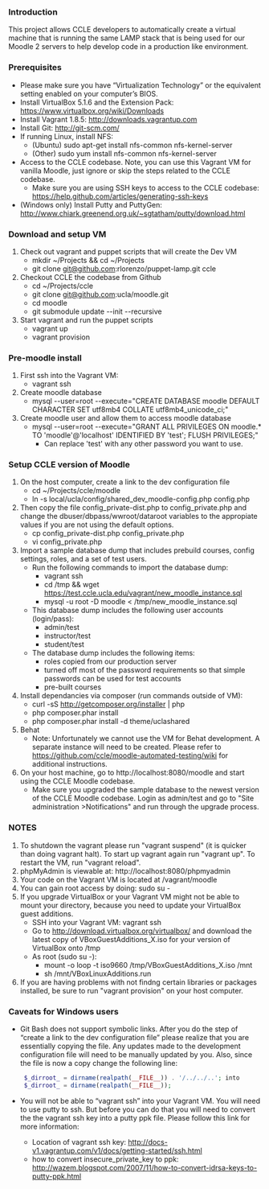 ### Introduction
This project allows CCLE developers to automatically create a virtual machine that is running the same LAMP stack that is being used for our Moodle 2 servers to help develop code in a production like environment.

### Prerequisites
* Please make sure you have “Virtualization Technology” or the equivalent setting enabled on your computer’s BIOS.
* Install VirtualBox 5.1.6 and the Extension Pack: https://www.virtualbox.org/wiki/Downloads
* Install Vagrant 1.8.5: http://downloads.vagrantup.com
* Install Git:  http://git-scm.com/
* If running Linux, install NFS:
    * (Ubuntu) sudo apt-get install nfs-common nfs-kernel-server
    * (Other) sudo yum install nfs-common nfs-kernel-server
* Access to the CCLE codebase. Note, you can use this Vagrant VM for vanilla Moodle, just ignore or skip the steps related to the CCLE codebase.
    * Make sure you are using SSH keys to access to the CCLE codebase: https://help.github.com/articles/generating-ssh-keys
* (Windows only) Install Putty and PuttyGen: http://www.chiark.greenend.org.uk/~sgtatham/putty/download.html

### Download and setup VM
1. Check out vagrant and puppet scripts that will create the Dev VM
    * mkdir ~/Projects && cd ~/Projects
    * git clone git@github.com:rlorenzo/puppet-lamp.git ccle
2. Checkout CCLE the codebase from Github
    * cd ~/Projects/ccle
    * git clone git@github.com:ucla/moodle.git
    * cd moodle
    * git submodule update --init --recursive
3. Start vagrant and run the puppet scripts
   * vagrant up
   * vagrant provision

### Pre-moodle install
1. First ssh into the Vagrant VM: 
   * vagrant ssh
2. Create moodle database
   * mysql --user=root --execute="CREATE DATABASE moodle DEFAULT CHARACTER SET utf8mb4 COLLATE utf8mb4_unicode_ci;"
3. Create moodle user and allow them to access moodle database
   * mysql --user=root --execute="GRANT ALL PRIVILEGES ON moodle.* TO 'moodle'@'localhost' IDENTIFIED BY 'test'; FLUSH PRIVILEGES;"
      * Can replace 'test' with any other password you want to use.

### Setup CCLE version of Moodle
1. On the host computer, create a link to the dev configuration file
      * cd ~/Projects/ccle/moodle
      * ln -s local/ucla/config/shared_dev_moodle-config.php config.php
2. Then copy the file config_private-dist.php to config_private.php and change the dbuser/dbpass/wwroot/dataroot variables to the appropiate values if you are not using the default options.
      * cp  config_private-dist.php  config_private.php 
      * vi config_private.php 
3. Import a sample database dump that includes prebuild courses, config settings, roles, and a set of test users.
   * Run the following commands to import the database dump:
      * vagrant ssh
      * cd /tmp && wget https://test.ccle.ucla.edu/vagrant/new_moodle_instance.sql
      * mysql -u root -D moodle < /tmp/new_moodle_instance.sql
   * This database dump includes the following user accounts (login/pass):
      * admin/test
      * instructor/test
      * student/test
   * The database dump includes the following items:
      * roles copied from our production server
      * turned off most of the password requirements so that simple passwords can be used for test accounts
      * pre-built courses
4. Install dependancies via composer (run commands outside of VM):
   * curl -sS http://getcomposer.org/installer | php
   * php composer.phar install
   * php composer.phar install -d theme/uclashared
5. Behat
   * Note: Unfortunately we cannot use the VM for Behat development. A separate instance will need to be created. Please refer to https://github.com/ccle/moodle-automated-testing/wiki for additional instructions.    
6. On your host machine, go to http://localhost:8080/moodle and start using the CCLE Moodle codebase.
   * Make sure you upgraded the sample database to the newest version of the CCLE Moodle codebase. Login as admin/test and go to "Site administration >Notifications" and run through the upgrade process.

### NOTES
1. To shutdown the vagrant please run "vagrant suspend" (it is quicker than doing vagrant halt). To start up vagrant again run "vagrant up". To restart the VM, run "vagrant reload".
2. phpMyAdmin is viewable at: http://localhost:8080/phpmyadmin
3. Your code on the Vagrant VM is located at /vagrant/moodle
4. You can gain root access by doing: sudo su -
5. If you upgrade VirtualBox or your Vagrant VM might not be able to mount your directory, because you need to update your VirtualBox guest additions.
   * SSH into your Vagrant VM: vagrant ssh
   * Go to http://download.virtualbox.org/virtualbox/ and download the latest copy of VBoxGuestAdditions\_X.iso for your version of VirtualBox onto /tmp
   * As root (sudo su -):
      * mount -o loop -t iso9660 /tmp/VBoxGuestAdditions\_X.iso /mnt
      * sh /mnt/VBoxLinuxAdditions.run
6. If you are having problems with not findng certain libraries or packages installed, be sure to run "vagrant provision" on your host computer.

### Caveats for Windows users
* Git Bash does not support symbolic links. After you do the step of “create a link to the dev configuration file” please realize that you are essentially copying the file. Any updates made to the development configuration file will need to be manually updated by you. Also, since the file is now a copy change the following line:

   ```php
    $_dirroot_ = dirname(realpath(__FILE__)) . '/../../..'; into
    $_dirroot_ = dirname(realpath(__FILE__));
   ```
* You will not be able to “vagrant ssh” into your Vagrant VM. You will need to use putty to ssh. But before you can do that you will need to convert the the vagrant ssh key into a putty ppk file. Please follow this link for more information:
   * Location of vagrant ssh key: http://docs-v1.vagrantup.com/v1/docs/getting-started/ssh.html
   * how to convert insecure_private_key to ppk: http://wazem.blogspot.com/2007/11/how-to-convert-idrsa-keys-to-putty-ppk.html
